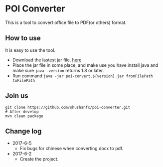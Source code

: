 # POI Converter
This is a tool to convert office file to PDF(or others) format.

## How to use
It is easy to use the tool.
* Download the lastest jar file. [here](http://www.sogou.com)
* Place the jar file in some place, and make use you have install java and make sure `java -version` returns 1.8 or later.
* Run command `java -jar poi-convert.${version}.jar fromFilePath toFilePath`

## Join us
```shell
git clone https://github.com/shushanfx/poi-converter.git
# After develop
mvn clean package
```

## Change log
* 2017-6-5
    * Fix bugs for chinese when converting docx to pdf.
* 2017-6-2
    * Create the project.
